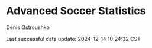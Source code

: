 # Advanced Soccer Statistics
Denis Ostroushko

<!-- gfm -->

Last successful data update: 2024-12-14 10:24:32 CST

